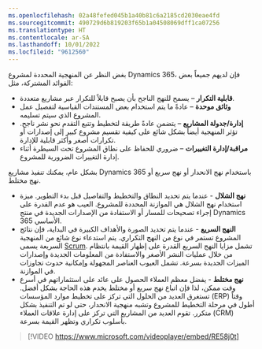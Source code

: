 ```yaml
---
ms.openlocfilehash: 02a48fefed045b1a40b81c6a2185cd2030eae4fd
ms.sourcegitcommit: 490729d6b819203f65b1a04508069dff1ca07256
ms.translationtype: HT
ms.contentlocale: ar-SA
ms.lasthandoff: 10/01/2022
ms.locfileid: "9612560"
---
```

بغض النظر عن المنهجية المحددة لمشروع Dynamics 365، فإن لديهم جميعاً بعض الفوائد المشتركة، مثل:

- **قابلية التكرار** – يسمح للنهج الناجح بأن يصبح قابلاً للتكرار عبر مشاريع متعددة.
- **وثائق موحدة** – عادةً ما يتم استخدام بعض المستندات القياسية لتفصيل عمل المشروع الذي سيتم تسليمه.
- **إدارة/جدولة المشاريع** – يتضمن عادةً طريقة لتخطيط وتتبع التقدم نحو نشر ناجح. تؤثر المنهجية أيضاً بشكل شائع على كيفية تقسيم مشروع كبير إلى إصدارات أو تكرارات أصغر وأكثر قابلية للإدارة.
- **مراقبة/إدارة التغييرات** – ضروري للحفاظ على نطاق المشروع تحت السيطرة أثناء إدارة التغييرات الضرورية للمشروع.

بشكل عام، يمكنك تنفيذ مشاريع Dynamics 365 باستخدام نهج الانحدار أو نهج سريع أو نهج مختلط.

- **نهج الشلال** - عندما يتم تحديد النطاق والتخطيط والتفاصيل قبل بدء التطوير. ميزة استخدام نهج الشلال هي الموازنة المحددة للمشروع. العيب هو عدم القدرة على إجراء تصحيحات للمسار أو الاستفادة من الإصدارات الجديدة في منتج Dynamics 365 الأساسي. 
- **النهج السريع** - عندما يتم تحديد الصورة والأهداف الكبيرة في البداية، فإن نتائج المشروع تستمر في نوع من النهج التكراري. يتم استدعاء نوع شائع من المنهجية السريعة يسمى [Scrum](https://www.scrum.org/?azure-portal=true). تشمل مزايا النهج السريع القدرة على إظهار القيمة بانتظام من خلال عمليات النشر الأصغر والاستفادة من المعلومات الجديدة وإصدارات الميزات الجديدة بسرعة. تشمل العيوب العناصر المجهولة وإمكانية حدوث تجاوزات في الموازنة.
- **نهج مختلط** - يفضل معظم العملاء الحصول على عائد على استثماراتهم في أسرع وقت ممكن، لذا فإن اتباع نهج سريع أو مختلط يخدم هذه الحاجة بشكل أفضل. تستغرق العديد من الحلول التي تركز على تخطيط موارد المؤسسات (ERP) وقتاً أطول في مرحلة التخطيط للمشروع وتشبه منهجية الانحدار، حتى لو تم التنفيذ بشكل متكرر. تقوم العديد من المشاريع التي تركز على إدارة علاقات العملاء (CRM) بأسلوب تكراري وتظهر القيمة بسرعة.

> [!VIDEO https://www.microsoft.com/videoplayer/embed/RE58j0t]
